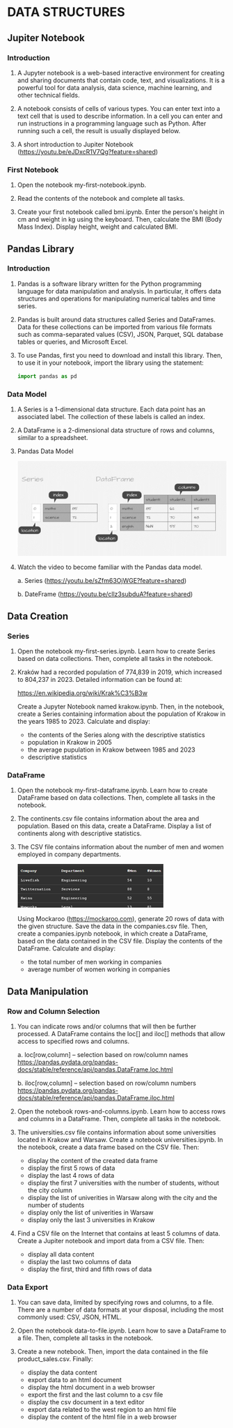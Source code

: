# DATA STRUCTURES




## Jupiter Notebook

### Introduction

1. A Jupyter notebook is a web-based interactive environment for creating and sharing documents that contain code, text, and visualizations. It is a powerful tool for data analysis, data science, machine learning, and other technical fields.

1. A notebook consists of cells of various types. You can enter text into a text cell that is used to describe information. In a cell you can enter and run instructions in a programming language such as Python. After running such a cell, the result is usually displayed below.

1. A short introduction to Jupiter Notebook
    (https://youtu.be/eJDxcR1V7Qg?feature=shared) 


### First Notebook

1. Open the notebook my-first-notebook.ipynb. 

1. Read the contents of the notebook and complete all tasks.

1. Create your first notebook called bmi.ipynb. Enter the person's height in cm and weight in kg using the keyboard. Then, calculate the BMI (Body Mass Index). Display height, weight and calculated BMI.




## Pandas Library

### Introduction

1. Pandas is a software library written for the Python programming language for data manipulation and analysis. In particular, it offers data structures and operations for manipulating numerical tables and time series.

1. Pandas is built around data structures called Series and DataFrames. Data for these collections can be imported from various file formats such as comma-separated values (CSV), JSON, Parquet, SQL database tables or queries, and Microsoft Excel.

1. To use Pandas, first you need to download and install this library. Then, to use it in your notebook, import the library using the statement:

    ```python
    import pandas as pd
    ```



### Data Model

1. A Series is a 1-dimensional data structure. Each data point has an associated label. The collection of these labels is called an index.

1. A DataFrame is a 2-dimensional data structure of rows and columns, similar to a spreadsheet.

1. Pandas Data Model

    ![Pandas Data Model](DataModels.png)

1. Watch the video to become familiar with the Pandas data model.

    a. Series
        (https://youtu.be/sZfm63OjWGE?feature=shared) 

    b. DateFrame
        (https://youtu.be/cllz3subduA?feature=shared) 
   




## Data Creation

### Series

1. Open the notebook my-first-series.ipynb. Learn how to create Series based on data collections. Then, complete all tasks in the notebook.

1. Kraków had a recorded population of 774,839 in 2019, which increased to 804,237 in 2023. Detailed information can be found at:

    <https://en.wikipedia.org/wiki/Krak%C3%B3w>

    Create a Jupyter Notebook named krakow.ipynb. Then, in the notebook, create a Series containing information about the population of Krakow in the years 1985 to 2023. Calculate and display:
    
    * the contents of the Series along with the descriptive statistics
    * population in Krakow in 2005
    * the average pupulation in Krakow between 1985 and 2023
    * descriptive statistics



### DataFrame

1.	Open the notebook my-first-dataframe.ipynb. Learn how to create DataFrame based on data collections. Then, complete all tasks in the notebook.

1. The continents.csv file contains information about the area and population. Based on this data, create a DataFrame. Display a list of continents along with descriptive statistics.

1. The CSV file contains information about the number of men and women employed in company departments.

    ![CSV Example](CSV.png)
 
    Using Mockaroo (https://mockaroo.com), generate 20 rows of data with the given structure. Save the data in the companies.csv file. Then, create a companies.ipynb notebook, in which create a DataFrame, based on the data contained in the CSV file. Display the contents of the DataFrame. Calculate and display:

    * the total number of men working in companies
    * average number of women working in companies




## Data Manipulation

### Row and Column Selection

1. You can indicate rows and/or columns that will then be further processed. A DataFrame contains the loc[] and iloc[] methods that allow access to specified rows and columns.

    a. loc[row,column] – selection based on row/column names\
    <https://pandas.pydata.org/pandas-docs/stable/reference/api/pandas.DataFrame.loc.html>

    b. iloc[row,column] – selection based on row/column numbers\
    <https://pandas.pydata.org/pandas-docs/stable/reference/api/pandas.DataFrame.iloc.html>

1.	Open the notebook rows-and-columns.ipynb. Learn how to access rows and columns in a DataFrame. Then, complete all tasks in the notebook.

1. The universities.csv file contains information about some universities located in Krakow and Warsaw. Create a notebook universities.ipynb. In the notebook, create a data frame based on the CSV file. Then:

    * display the content of the created data frame
    * display the first 5 rows of data
    * display the last 4 rows of data
    * display the first 7 universities with the number of students, without the city column
    * display the list of univerities in Warsaw along with the city and the number of students
    * display only the list of univerities in Warsaw
    * display only the last 3 universities in Krakow

1. Find a CSV file on the Internet that contains at least 5 columns of data. Create a Jupiter notebook and import data from a CSV file. Then:
    
    * display all data content
    * display the last two columns of data
    * display the first, third and fifth rows of data



### Data Export

1. You can save data, limited by specifying rows and columns, to a file. There are a number of data formats at your disposal, including the most commonly used: CSV, JSON, HTML.

1. Open the notebook data-to-file.ipynb. Learn how to save a DataFrame to a file. Then, complete all tasks in the notebook.

1. Create a new notebook. Then, import the data contained in the file product_sales.csv. Finally:

    * display the data content
    * export data to an html document
    * display the html document in a web browser
    * export the first and the last column to a csv file
    * display the csv document in a text editor
    * export data related to the west region to an html file
    * display the content of the html file in a web browser 
